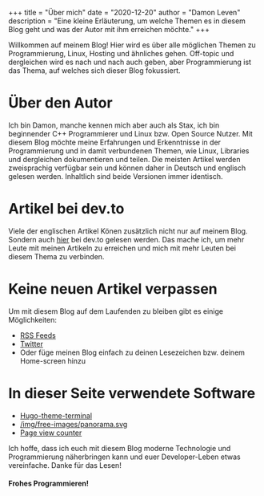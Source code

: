 +++
title = "Über mich"
date = "2020-12-20"
author = "Damon Leven"
description = "Eine kleine Erläuterung, um welche Themen es in diesem Blog geht und was der Autor mit ihm erreichen möchte."
+++

Willkommen auf meinem Blog! Hier wird es über alle möglichen Themen zu Programmierung, Linux, Hosting und ähnliches gehen. Off-topic und dergleichen wird es nach und nach auch geben, aber Programmierung ist das Thema, auf welches sich dieser Blog fokussiert.

# Über den Autor 
Ich bin Damon, manche kennen mich aber auch als Stax, ich bin beginnender C++ Programmierer und Linux bzw. Open Source Nutzer. Mit diesem Blog möchte meine Erfahrungen und Erkenntnisse in der Programmierung und in damit verbundenen Themen, wie Linux, Libraries und dergleichen dokumentieren und teilen. Die meisten Artikel werden zweisprachig verfügbar sein und können daher in Deutsch und englisch gelesen werden. Inhaltlich sind beide Versionen immer identisch.

# Artikel bei dev.to
Viele der englischen Artikel Könen zusätzlich nicht nur auf meinem Blog. Sondern auch [hier](https://dev.to/mcwertgaming) bei dev.to gelesen werden. Das mache ich, um mehr Leute mit meinen Artikeln zu erreichen und mich mit mehr Leuten bei diesem Thema zu verbinden.

# Keine neuen Artikel verpassen
Um mit diesem Blog auf dem Laufenden zu bleiben gibt es einige Möglichkeiten: 
- [RSS Feeds](/de/kontakt/#rss-feeds)
- [Twitter](https://twitter.com/staxthefox)
- Oder füge meinen Blog einfach zu deinen Lesezeichen bzw. deinem Home-screen hinzu

# In dieser Seite verwendete Software
- [Hugo-theme-terminal](https://github.com/panr/hugo-theme-terminal)
- [/img/free-images/panorama.svg](https://www.flaticon.com/authors/freepik)
- [Page view counter](https://hitcounter.pythonanywhere.com/)

Ich hoffe, dass ich euch mit diesem Blog moderne Technologie und Programmierung näherbringen kann und euer Developer-Leben etwas vereinfache. Danke für das Lesen!

#### Frohes Programmieren!

